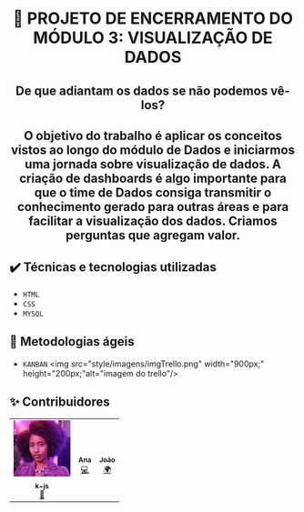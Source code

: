 <h1 align="center"> 🚀 PROJETO DE ENCERRAMENTO DO MÓDULO 3:
VISUALIZAÇÃO DE DADOS</h1>

<h2 align="center"> De que adiantam os dados se não podemos vê-los? <h2>
  <p align="center">O objetivo do trabalho é aplicar os conceitos vistos ao longo do módulo de Dados e iniciarmos uma jornada sobre visualização de dados. A criação de dashboards é algo importante para que o time de Dados consiga transmitir o conhecimento gerado para outras áreas e para facilitar a visualização dos dados. Criamos perguntas que agregam valor.<p>

## ✔️ Técnicas e tecnologias utilizadas

- ``HTML``
- ``CSS``
- ``MYSQL``

## 📝 Metodologias ágeis
- ``KANBAN``
<img src="style/imagens/imgTrello.png" width="900px;" height="200px;"alt="imagem do trello"/>

## ✨ Contribuidores 

<table>
  <tr>
<td align="center"><a href="https://github.com/k-js"><img src="style/imagens/Keu.jpg" width="100px;" alt=""/><br /><sub><b>k-js</b></sub></a><br /><a href="contribuiçes" title="Documentation">📖</a></td><td align="center"><a href="https://github.com/anafedechem"><img src="https://avatars.githubusercontent.com/u/99834350?v=4" width="100px;" alt=""/><br /><sub><b>Ana</b></sub></a><br /><a href="contribuiçes" title="Documentation">💻</a></td><td align="center"><a href="https://github.com/joaokx"><img src="https://avatars.githubusercontent.com/u/84516017?v=4" width="100px;" alt=""/><br /><sub><b>João</b></sub></a><br /><a href="contribuiçes" title="Documentation">🌍</a></td>
 </tr>
</table>